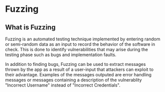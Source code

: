 # Fuzzing

## What is Fuzzing

Fuzzing is an automated testing technique implemented by entering random or semi-random data as an input to record the behavior of the software in check. This is done to identify vulnerabilities that may arise during the testing phase such as bugs and implementation faults.

In addition to finding bugs, Fuzzing can be used to extract messages thrown by the app as a result of a user-input that attackers can exploit to their advantage. Examples of the messages outputed are error handling messages or messages containing a description of the vulnerablity "Incorrect Username" instead of "Incorrect Credentials".
